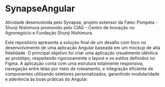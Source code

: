 # SynapseAngular
Atividade desenvolvida pelo Synapse, projeto extensor da Fatec Pompéia - Shunji Nishimura promovido pelo CIAG - Centro de Inovação no Agronegócio e Fundação Shunji Nishimura.

Este repositório apresenta a solução final de um desafio com foco no desenvolvimento de uma aplicação Angular baseada em um mockup de alta fidelidade. O principal objetivo foi criar uma aplicação visualmente idêntica ao protótipo, respeitando rigorosamente o layout e os estilos definidos no Figma. A aplicação conta com uma estrutura totalmente responsiva, navegação entre telas por meio de roteamento, e integração eficiente de componentes utilizando seletores personalizados, garantindo modularidade e aderência às boas práticas do Angular.
